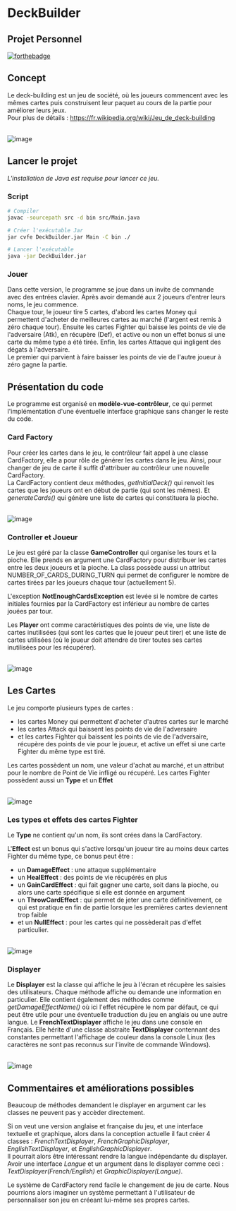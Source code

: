 # DeckBuilder

## Projet Personnel 

[![forthebadge](https://forthebadge.com/images/badges/made-with-java.svg)](https://forthebadge.com)

## Concept

Le deck-building est un jeu de société, où les joueurs commencent avec les mêmes cartes puis construisent leur paquet au cours de la partie pour améliorer leurs jeux.</br>
Pour plus de détails : https://fr.wikipedia.org/wiki/Jeu_de_deck-building

</br> ![image](./img/Illustration.jpeg)

## Lancer le projet

*L'installation de Java est requise pour lancer ce jeu.*

### Script
```bash
# Compiler
javac -sourcepath src -d bin src/Main.java 

# Créer l'exécutable Jar
jar cvfe DeckBuilder.jar Main -C bin ./

# Lancer l'exécutable
java -jar DeckBuilder.jar 
```

### Jouer

Dans cette version, le programme se joue dans un invite de commande avec des entrées clavier. Après avoir demandé aux 2 joueurs d'entrer leurs noms, le jeu commence. <br>
Chaque tour, le joueur tire 5 cartes, d'abord les cartes Money qui permettent d'acheter de meilleures cartes au marché (l'argent est remis à zéro chaque tour). Ensuite les cartes Fighter qui baisse les points de vie de l'adversaire (Atk), en récupère (Def), et active ou non un effet bonus si une carte du même type a été tirée. Enfin, les cartes Attaque qui ingligent des dégats à l'adversaire.<br>
Le premier qui parvient à faire baisser les points de vie de l'autre joueur à zéro gagne la partie.


## Présentation du code

Le programme est organisé en **modèle-vue-contrôleur**, ce qui permet l'implémentation d'une éventuelle interface graphique sans changer le reste du code.

### Card Factory

Pour créer les cartes dans le jeu, le contrôleur fait appel à une classe CardFactory, elle a pour rôle de générer les cartes dans le jeu. Ainsi, pour changer de jeu de carte il suffit d'attribuer au contrôleur une nouvelle CardFactory.<br>
La CardFactory contient deux méthodes, *getInitialDeck()* qui renvoit les cartes que les joueurs ont en début de partie (qui sont les mêmes). Et *generateCards()* qui génère une liste de cartes qui constituera la pioche. 

</br> ![image](./img/umlCardFactory.png)


### Controller et Joueur

Le jeu est géré par la classe **GameController** qui organise les tours et la pioche. Elle prends en argument une CardFactory pour distribuer les cartes entre les deux joueurs et la pioche. La class possède aussi un attribut NUMBER_OF_CARDS_DURING_TURN qui permet de configurer le nombre de cartes tirées par les joueurs chaque tour (actuellement 5).

L'exception **NotEnoughCardsException** est levée si le nombre de cartes initiales fournies par la CardFactory est inférieur au nombre de cartes jouées par tour.

Les **Player** ont comme caractéristiques des points de vie, une liste de cartes inutilisées (qui sont les cartes que le joueur peut tirer) et une liste de cartes utilisées (où le joueur doit attendre de tirer toutes ses cartes inutilisées pour les récupérer).<br>


</br> ![image](./img/umlController.png)

## Les Cartes

Le jeu comporte plusieurs types de cartes :
- les cartes Money qui permettent d'acheter d'autres cartes sur le marché
- les cartes Attack qui baissent les points de vie de l'adversaire
- et les cartes Fighter qui baissent les points de vie de l'adversaire, récupère des points de vie pour le joueur, et active un effet si une carte Fighter du même type est tiré.

Les cartes possèdent un nom, une valeur d'achat au marché, et un attribut pour le nombre de Point de Vie infligé ou récupéré. Les cartes Fighter possèdent aussi un **Type** et un **Effet** 

</br> ![image](./img/umlCard.png)

### Les types et effets des cartes Fighter

Le **Type** ne contient qu'un nom, ils sont crées dans la CardFactory. 

L'**Effect** est un bonus qui s'active lorsqu'un joueur tire au moins deux cartes Fighter du même type, ce bonus peut être : 
- un **DamageEffect** : une attaque supplémentaire
- un **HealEffect** : des points de vie récupérés en plus
- un **GainCardEffect** : qui fait gagner une carte, soit dans la pioche, ou alors une carte spécifique si elle est donnée en argument
- un **ThrowCardEffect** :  qui permet de jeter une carte définitivement, ce qui est pratique en fin de partie lorsque les premières cartes deviennent trop faible
- et un **NullEffect** : pour les cartes qui ne possèderait pas d'effet particulier.

</br> ![image](./img/umlFighterAttribut.png)

### Displayer

Le **Displayer** est la classe qui affiche le jeu à l'écran et récupère les saisies des utilisateurs. Chaque méthode affiche ou demande une information en particulier. Elle contient également des méthodes comme *getDamageEffectName()* où ici l'effet récupère le nom par défaut, ce qui peut être utile pour une éventuelle traduction du jeu en anglais ou une autre langue.
Le **FrenchTextDisplayer** affiche le jeu dans une console en Français. Elle hérite d'une classe abstraite **TextDisplayer** contennant des constantes permettant l'affichage de couleur dans la console Linux (les caractères ne sont pas reconnus sur l'invite de commande Windows).

</br> ![image](./img/umlDisplayer.png)


## Commentaires et améliorations possibles

Beaucoup de méthodes demandent le displayer en argument car les classes ne peuvent pas y accèder directement.

Si on veut une version anglaise et française du jeu, et une interface textuelle et graphique, alors dans la conception actuelle il faut créer 4 classes : *FrenchTextDisplayer*, *FrenchGraphicDisplayer*, *EnglishTextDisplayer*, et *EnglishGraphicDisplayer*.<br>
Il pourrait alors être intéressant rendre la langue indépendante du displayer. Avoir une interface *Langue* et un argument dans le displayer comme ceci : *TextDisplayer(French/English)* et *GraphicDisplayer(Langue)*.

Le système de CardFactory rend facile le changement de jeu de carte. Nous pourrions alors imaginer un système permettant à l'utilisateur de personnaliser son jeu en créeant lui-même ses propres cartes.
